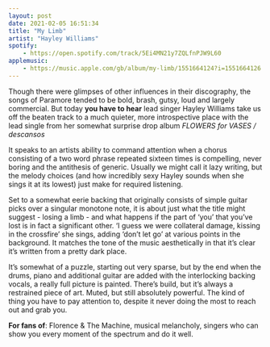 ```yaml
---
layout: post
date: 2021-02-05 16:51:34
title: "My Limb"
artist: "Hayley Williams"
spotify: 
    - https://open.spotify.com/track/5Ei4MN21y7ZQLfnPJW9L60
applemusic: 
    - https://music.apple.com/gb/album/my-limb/1551664124?i=1551664126
---
```


Though there were glimpses of other influences in their discography, the songs of Paramore tended to be bold, brash, gutsy, loud and largely commercial. But today **you have to hear** lead singer Hayley Williams take us off the beaten track to a much quieter, more introspective place with the lead single from her somewhat surprise drop album _FLOWERS for VASES / descansos_

It speaks to an artists ability to command attention when a chorus consisting of a two word phrase repeated sixteen times is compelling, never boring and the antithesis of generic. Usually we might call it lazy writing, but the melody choices (and how incredibly sexy Hayley sounds when she sings it at its lowest) just make for required listening.

Set to a somewhat eerie backing that originally consists of simple guitar picks over a singular monotone note, it is about just what the title might suggest - losing a limb - and what happens if the part of ‘you’ that you’ve lost is in fact a significant other. ‘I guess we were collateral damage, kissing in the crossfire’ she sings, adding ‘don’t let go’ at various points in the background. It matches the tone of the music aesthetically in that it’s clear it’s written from a pretty dark place.

It’s somewhat of a puzzle, starting out very sparse, but by the end when the drums, piano and additional guitar are added with the interlocking backing vocals, a really full picture is painted. There’s build, but it’s always a restrained piece of art. Muted, but still absolutely powerful. The kind of thing you have to pay attention to, despite it never doing the most to reach out and grab you.

**For fans of**: Florence & The Machine, musical melancholy, singers who can show you every moment of the spectrum and do it well.

